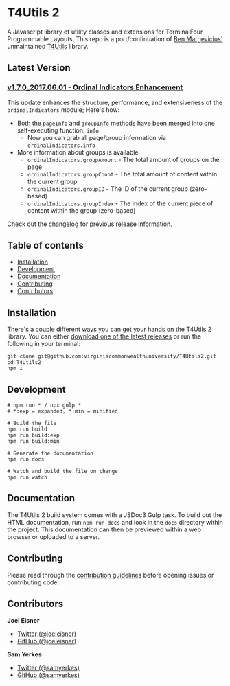 # T4Utils 2
A Javascript library of utility classes and extensions for TerminalFour Programmable Layouts. This repo is a port/continuation of [Ben Margevicius'](https://github.com/bdm4) unmaintained [T4Utils](https://github.com/FPBSchoolOfNursing/T4Utils) library.

## Latest Version

### [v1.7.0_2017.06.01 - Ordinal Indicators Enhancement](https://github.com/virginiacommonwealthuniversity/T4Utils2/releases/tag/v1.7.0_2017.06.01)
This update enhances the structure, performance, and extensiveness of the `ordinalIndicators` module; Here's how:
* Both the `pageInfo` and `groupInfo` methods have been merged into one self-executing function: `info`
    * Now you can grab all page/group information via `ordinalIndicators.info`
* More information about groups is available
    * `ordinalIndicators.groupAmount` - The total amount of groups on the page
    * `ordinalIndicators.groupCount` - The total amount of content within the current group
    * `ordinalIndicators.groupID` - The ID of the current group (zero-based)
    * `ordinalIndicators.groupIndex` - The index of the current piece of content within the group (zero-based)

Check out the [changelog](changelog.md) for previous release information.

## Table of contents
* [Installation](#installation)
* [Development](#development)
* [Documentation](#documentation)
* [Contributing](#contributing)
* [Contributors](#contributors)

## Installation
There's a couple different ways you can get your hands on the T4Utils 2 library. You can either [download one of the latest releases](https://github.com/virginiacommonwealthuniversity/T4Utils2/releases) or run the following in your terminal:

```shell
git clone git@github.com:virginiacommonwealthuniversity/T4Utils2.git
cd T4Utils2
npm i
```

## Development
```shell
# npm run * / npx gulp *
# *:exp = expanded, *:min = minified

# Build the file
npm run build
npm run build:exp
npm run build:min

# Generate the documentation
npm run docs

# Watch and build the file on change
npm run watch
```

## Documentation
The T4Utils 2 build system comes with a JSDoc3 Gulp task. To build out the HTML documentation, run `npm run docs` and look in the `docs` directory within the project. This documentation can then be previewed within a web browser or uploaded to a server.

## Contributing
Please read through the [contribution guidelines](contribute.md) before opening issues or contributing code.

## Contributors
**Joel Eisner**
* [Twitter (@joeleisner)](https://twitter.com/joeleisner)
* [GitHub (@joeleisner)](https://github.com/joeleisner)

**Sam Yerkes**
* [Twitter (@samyerkes)](https://twitter.com/samyerkes)
* [GitHub (@samyerkes)](https://github.com/samyerkes)
